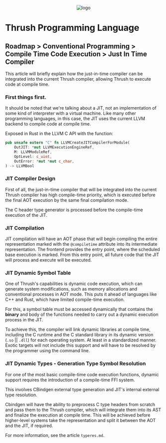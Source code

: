 <p align="center">
  <img src= "https://github.com/thrushlang/thrushc/blob/master/assets/thrushlang-v1.5.png" alt= "logo" style= "width: 2hv; height: 2hv;"> </img>
</p>

# Thrush Programming Language 

## Roadmap > Conventional Programming > Compile Time Code Execution > Just In Time Compiler

This article will briefly explain how the just-in-time compiler can be integrated into the current Thrush compiler, allowing Thrush to execute code at compile time.

### First things first.

It should be noted that we're talking about a JIT, not an implementation of some kind of interpreter with a virtual machine. Like many other programming languages, in this case, the JIT uses the current LLVM backend to compile code at compile time.

Exposed in Rust in the LLVM C API with the function:

```rust
pub unsafe extern "C" fn LLVMCreateJITCompilerForModule(
    OutJIT: *mut LLVMExecutionEngineRef,
    M: LLVMModuleRef,
    OptLevel: c_uint,
    OutError: *mut *mut c_char,
) -> LLVMBool
```

### JIT Compiler Design

First of all, the just-in-time compiler that will be integrated into the current Thrush compiler has high compile-time priority, which is executed before the final AOT execution by the same final compilation mode.

The C header type generator is processed before the compile-time execution of the JIT.

### JIT Compilation

JIT compilation will have an AOT phase that will begin compiling the entire representation marked with the `@compiletime` attribute into its intermediate representation. The frontend provides the entry point, where the scheduled base execution is marked. From this entry point, all future code that the JIT will process and execute will be executed.

### JIT Dynamic Symbol Table

One of Thrush's capabilities is dynamic code execution, which can generate system modifications, such as memory allocations and conventional processes in AOT mode. This puts it ahead of languages ​​like C++ and Rust, which have limited compile-time execution.

For this, a symbol table must be accessed dynamically that contains the **binary** and body of the functions needed to carry out a dynamic execution process in the JIT.

To achieve this, the compiler will link dynamic libraries at compile time, including the C runtime and the C standard library in its dynamic version (`.so` || `.dll`) for each operating system. At least in a standardized manner. Exotic targets will not include this support and will have to be resolved by the programmer using the command line.

### JIT Dynamic Types - Generation Type Symbol Resolution

For one of the most basic compile-time code execution functions, dynamic support requires the introduction of a compile-time FFI system.

This involves CBindgen external type generation and JIT's internal external type resolution.

Cbindgen will have the ability to preprocess C type headers from scratch and pass them to the Thrush compiler, which will integrate them into its AST and finalize the execution at compile time. This will be achieved before higher-level systems take the representation and split it between the AOT and the JIT, if required.

For more information, see the article `typeres.md`.


